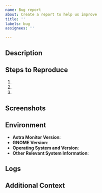 ```yaml
---
name: Bug report
about: Create a report to help us improve
title: ''
labels: bug
assignees: ''

---
```


## Description
<!-- A clear and detailed description of what the bug is. Include what you expected to happen and what actually happened. -->

## Steps to Reproduce
<!-- Steps to reproduce the behavior: -->
1. 
2. 
3. 
<!-- Add more steps if necessary -->

## Screenshots
<!-- If applicable, add screenshots to help explain your problem. -->

## Environment
<!-- Please complete the following information -->
- **Astra Monitor Version**:
- **GNOME Version**:
- **Operating System and Version**:
- **Other Relevant System Information**:

## Logs
<!-- Include relevant logs or error messages if available. -->

## Additional Context
<!-- Add any other context about the problem here. -->
